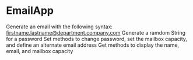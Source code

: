 # EmailApp

Generate an email with the following syntax: firstname.lastname@department.company.com
Generate a ramdom String for a password
Set methods to change password, set the mailbox capacity, and define an alternate email address
Get methods to display the name, email, and mailbox capacity
